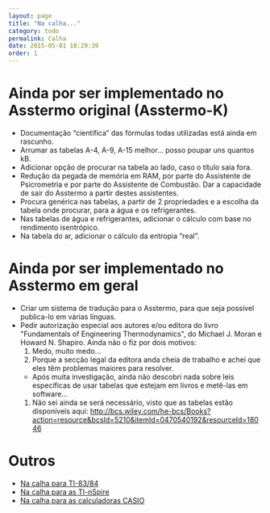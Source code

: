 ```yaml
---
layout: page
title: "Na calha..."
category: todo
permalink: Calha
date: 2015-05-01 18:29:39
order: 1
---
```


# Ainda por ser implementado no Asstermo original (Asstermo-K)
  * Documentação “científica” das fórmulas todas utilizadas está ainda em rascunho.
  * Arrumar as tabelas A-4, A-9, A-15 melhor... posso poupar uns quantos kB.
  * Adicionar opção de procurar na tabela ao lado, caso o título saia fora.
  * Redução da pegada de memória em RAM, por parte do Assistente de Psicrometria e por parte do Assistente de Combustão. Dar a capacidade de sair do Asstermo a partir destes assistentes.
  * Procura genérica nas tabelas, a partir de 2 propriedades e a escolha da tabela onde procurar, para a água e os refrigerantes.
  * Nas tabelas de água e refrigerantes, adicionar o cálculo com base no rendimento isentrópico.
  * Na tabela do ar, adicionar o cálculo da entropia “real”.

# Ainda por ser implementado no Asstermo em geral
  * Criar um sistema de tradução para o Asstermo, para que seja possível publica-lo em várias línguas.
  * Pedir autorização especial aos autores e/ou editora do livro "Fundamentals of Engineering Thermodynamics", do Michael J. Moran e Howard N. Shapiro. Ainda não o fiz por dois motivos:
    1. Medo, muito medo...
    1. Porque a secção legal da editora anda cheia de trabalho e achei que eles têm problemas maiores para resolver.
      * Após muita investigação, ainda não descobri nada sobre leis específicas de usar tabelas que estejam em livros e metê-las em software...
    1. Não sei ainda se será necessário, visto que as tabelas estão disponíveis aqui: http://bcs.wiley.com/he-bcs/Books?action=resource&bcsId=5210&itemId=0470540192&resourceId=18046

# Outros

  * [Na calha para TI-83/84](/Calha_TI83_84)
  * [Na calha para as TI-nSpire](/Calha_TInSpire)
  * [Na calha para as calculadoras CASIO](/Calha_CASIO)
